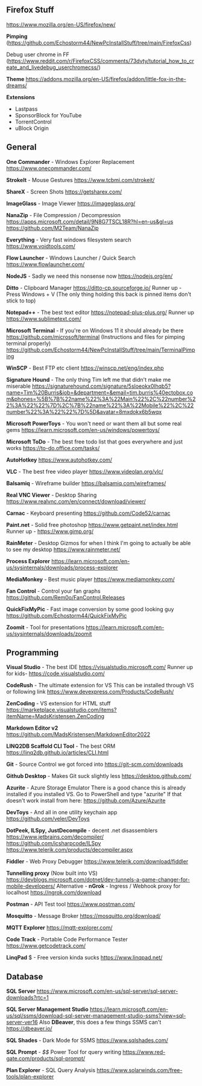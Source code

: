 ## Firefox Stuff

https://www.mozilla.org/en-US/firefox/new/

**Pimping**
(https://github.com/Echostorm44/NewPcInstallStuff/tree/main/FirefoxCss)

Debug user chrome in FF (https://www.reddit.com/r/FirefoxCSS/comments/73dvty/tutorial_how_to_create_and_livedebug_userchromecss/)

**Theme**
https://addons.mozilla.org/en-US/firefox/addon/little-fox-in-the-dreams/

**Extensions**

 - Lastpass 
 - SponsorBlock for YouTube 
 - TorrentControl 
 - uBlock Origin

## General

**One Commander** - Windows Explorer Replacement
https://www.onecommander.com/

**StrokeIt** - Mouse Gestures
https://www.tcbmi.com/strokeit/

**ShareX** - Screen Shots
https://getsharex.com/

**ImageGlass** - Image Viewer
https://imageglass.org/

**NanaZip** - File Compression / Decompression
https://apps.microsoft.com/detail/9N8G7TSCL18R?hl=en-us&gl=us
https://github.com/M2Team/NanaZip 

**Everything** - Very fast windows filesystem search
https://www.voidtools.com/

**Flow Launcher** - Windows Launcher / Quick Search
https://www.flowlauncher.com/

**NodeJS** - Sadly we need this nonsense now
https://nodejs.org/en/

**Ditto** - Clipboard Manager
https://ditto-cp.sourceforge.io/
Runner up - Press Windows + V  (The only thing holding this back is pinned items don't stick to top)

**Notepad++** - The best text editor
https://notepad-plus-plus.org/
Runner up https://www.sublimetext.com/

**Microsoft Terminal** - If you're on Windows 11 it should already be there
https://github.com/microsoft/terminal
(Instructions and files for pimping terminal properly)
https://github.com/Echostorm44/NewPcInstallStuff/tree/main/TerminalPimping

**WinSCP** - Best FTP etc client
https://winscp.net/eng/index.php

**Signature Hound** - The only thing Tim left me that didn't make me miserable
https://signaturehound.com/signature/5sloeokx0lhqb5?name=Tim%20Burris&job=&department=&email=tim.burris%40ectobox.com&phones=%5B%7B%22name%22%3A%22Main%22%2C%22number%22%3A%22%22%7D%2C%7B%22name%22%3A%22Mobile%22%2C%22number%22%3A%22%22%7D%5D&avatar=8mxdokx6b5wqx

**Microsoft PowerToys** - You won't need or want them all but some real gems
https://learn.microsoft.com/en-us/windows/powertoys/

**Microsoft ToDo** - The best free todo list that goes everywhere and just works
https://to-do.office.com/tasks/

**AutoHotkey**
https://www.autohotkey.com/

**VLC** - The best free video player
https://www.videolan.org/vlc/

**Balsamiq** - Wireframe builder
https://balsamiq.com/wireframes/

**Real VNC Viewer** - Desktop Sharing
https://www.realvnc.com/en/connect/download/viewer/

**Carnac** - Keyboard presenting
https://github.com/Code52/carnac

**Paint.net** - Solid free photoshop
https://www.getpaint.net/index.html
Runner up - https://www.gimp.org/

**RainMeter** - Desktop Gizmos for when I think I'm going to actually be able to see my desktop
https://www.rainmeter.net/

**Process Explorer**
https://learn.microsoft.com/en-us/sysinternals/downloads/process-explorer

**MediaMonkey** - Best music player
https://www.mediamonkey.com/

**Fan Control** - Control your fan graphs
https://github.com/Rem0o/FanControl.Releases

**QuickFixMyPic** - Fast image conversion by some good looking guy
https://github.com/Echostorm44/QuickFixMyPic

**Zoomit** - Tool for presentations
https://learn.microsoft.com/en-us/sysinternals/downloads/zoomit

## Programming

**Visual Studio** - The best IDE
https://visualstudio.microsoft.com/
Runner up for kids- https://code.visualstudio.com/

**CodeRush** - The ultimate extension for VS
This can be installed through VS or following link
https://www.devexpress.com/Products/CodeRush/

**ZenCoding** - VS extension for HTML stuff
https://marketplace.visualstudio.com/items?itemName=MadsKristensen.ZenCoding

**Markdown Editor v2** 
https://github.com/MadsKristensen/MarkdownEditor2022

**LINQ2DB Scaffold CLI Tool** - The best ORM
https://linq2db.github.io/articles/CLI.html

**Git** - Source Control we got forced into 
https://git-scm.com/downloads

**Github Desktop** - Makes Git suck slightly less
https://desktop.github.com/

**Azurite** - Azure Storage Emulator
There is a good chance this is already installed if you installed VS.  Go to PowerShell and type "azurite"
If that doesn't work install from here:
https://github.com/Azure/Azurite

**DevToys** -  And all in one utility keychain app
https://github.com/veler/DevToys

**DotPeek, ILSpy, JustDecompile** - decent .net disassemblers 
https://www.jetbrains.com/decompiler/
https://github.com/icsharpcode/ILSpy
https://www.telerik.com/products/decompiler.aspx

**Fiddler** - Web Proxy Debugger
https://www.telerik.com/download/fiddler

**Tunnelling proxy** (Now built into VS)
https://devblogs.microsoft.com/dotnet/dev-tunnels-a-game-changer-for-mobile-developers/
Alternative - **nGrok** - Ingress / Webhook proxy for localhost
https://ngrok.com/download
 
**Postman** - API Test tool 
https://www.postman.com/

**Mosquitto** - Message Broker
https://mosquitto.org/download/

**MQTT Explorer**
https://mqtt-explorer.com/

**Code Track** - Portable Code Performance Tester
https://www.getcodetrack.com/

**LinqPad** $ - Free version kinda sucks
https://www.linqpad.net/

## Database

**SQL Server**
https://www.microsoft.com/en-us/sql-server/sql-server-downloads?rtc=1

**SQL Server Management Studio**
https://learn.microsoft.com/en-us/sql/ssms/download-sql-server-management-studio-ssms?view=sql-server-ver16
Also **DBeaver**, this does a few things SSMS can't
https://dbeaver.io/

**SQL Shades** - Dark Mode for SSMS
https://www.sqlshades.com/

**SQL Prompt** - *$$* Power Tool for query writing
https://www.red-gate.com/products/sql-prompt/

**Plan Explorer** - SQL Query Analysis 
https://www.solarwinds.com/free-tools/plan-explorer


